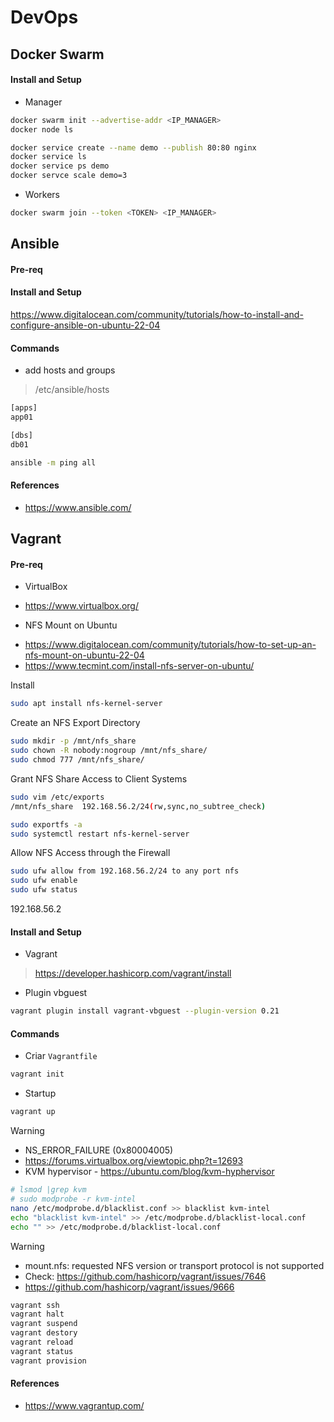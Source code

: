 # DevOps

## Docker Swarm

#### Install and Setup

- Manager

```sh
docker swarm init --advertise-addr <IP_MANAGER>
docker node ls
```

```sh
docker service create --name demo --publish 80:80 nginx
docker service ls
docker service ps demo
docker servce scale demo=3
```
- Workers

```sh
docker swarm join --token <TOKEN> <IP_MANAGER>
```

## Ansible

#### Pre-req

#### Install and Setup

https://www.digitalocean.com/community/tutorials/how-to-install-and-configure-ansible-on-ubuntu-22-04

#### Commands

- add hosts and groups
> /etc/ansible/hosts

```sh
[apps]
app01

[dbs]
db01
```

```sh
ansible -m ping all
```

#### References

- https://www.ansible.com/

## Vagrant

#### Pre-req

* VirtualBox

- https://www.virtualbox.org/

* NFS Mount on Ubuntu

- https://www.digitalocean.com/community/tutorials/how-to-set-up-an-nfs-mount-on-ubuntu-22-04
- https://www.tecmint.com/install-nfs-server-on-ubuntu/

Install

```sh
sudo apt install nfs-kernel-server
```

Create an NFS Export Directory

```sh
sudo mkdir -p /mnt/nfs_share
sudo chown -R nobody:nogroup /mnt/nfs_share/
sudo chmod 777 /mnt/nfs_share/
```

Grant NFS Share Access to Client Systems

```sh
sudo vim /etc/exports
/mnt/nfs_share  192.168.56.2/24(rw,sync,no_subtree_check)
```

```sh
sudo exportfs -a
sudo systemctl restart nfs-kernel-server
```

Allow NFS Access through the Firewall

```sh
sudo ufw allow from 192.168.56.2/24 to any port nfs
sudo ufw enable
sudo ufw status
```
192.168.56.2


#### Install and Setup

* Vagrant

> https://developer.hashicorp.com/vagrant/install

* Plugin vbguest

```sh
vagrant plugin install vagrant-vbguest --plugin-version 0.21
```

#### Commands

* Criar `Vagrantfile`

```sh
vagrant init
```

* Startup

```sh
vagrant up
```

> [!WARNING]
> - NS_ERROR_FAILURE (0x80004005)
> - https://forums.virtualbox.org/viewtopic.php?t=12693
> - KVM hypervisor - https://ubuntu.com/blog/kvm-hyphervisor

```sh
# lsmod |grep kvm
# sudo modprobe -r kvm-intel
nano /etc/modprobe.d/blacklist.conf >> blacklist kvm-intel
echo "blacklist kvm-intel" >> /etc/modprobe.d/blacklist-local.conf
echo "" >> /etc/modprobe.d/blacklist-local.conf
```

> [!WARNING]
> - mount.nfs: requested NFS version or transport protocol is not supported
> - Check: https://github.com/hashicorp/vagrant/issues/7646
> - https://github.com/hashicorp/vagrant/issues/9666

```sh
vagrant ssh
vagrant halt
vagrant suspend
vagrant destory
vagrant reload
vagrant status
vagrant provision
```
#### References

- https://www.vagrantup.com/


